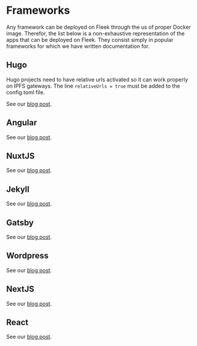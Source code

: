 # Frameworks

Any framework can be deployed on Fleek through the us of proper Docker image. Therefor, the list below is a non-exhaustive representation of the apps that can be deployed on Fleek. They consist simply in popular frameworks for which we have written documentation for.

## Hugo
Hugo projects need to have relative urls activated so it can work properly on IPFS gateways.
The line `relativeUrls = true` must be added to the config.toml file.

See our [blog post](https://blog.fleek.co/posts/go-with-hugo-and-fleek).

## Angular
See our [blog post](https://blog.fleek.co/posts/angularjs-on-ipfs-on-fleek).

## NuxtJS
See our [blog post](https://blog.fleek.co/posts/Deploying-nuxtJS-through-IPFS-on-Fleek).

## Jekyll
See our [blog post](https://blog.fleek.co/posts/deploy-jekyll-blog-on-fleek).

## Gatsby
See our [blog post](https://blog.fleek.co/posts/Gatsby-Fleek).

## Wordpress
See our [blog post](https://blog.fleek.co/posts/wordpress+fleek).

## NextJS
See our [blog post](https://blog.fleek.co/posts/fleek-nextJS).

## React
See our [blog post](https://blog.fleek.co/posts/fleek-create-react-app).